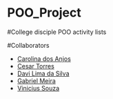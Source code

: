 # POO_Project

#College disciple POO activity lists

#Collaborators
<ul>
<li><a href="https://github.com/carolanjos">Carolina dos Anjos</a></li>
<li><a href="https://github.com/CesarTorres03">Cesar Torres</a></li>
<li><a href="https://github.com/DavLM">Davi Lima da Silva</a></li>
<li><a href="https://github.com/meira-gabriel">Gabriel Meira</a></li>
<li><a href="https://github.com/vnxsouza">Vinicius Souza</a></li>
</ul>

